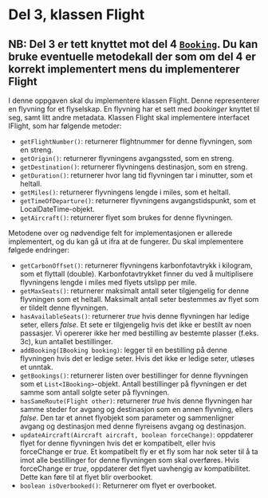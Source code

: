 # Del 3, klassen Flight

## NB: Del 3 er tett knyttet mot del 4 [`Booking`](../part4/Booking.java). Du kan bruke eventuelle metodekall der som om del 4 er korrekt implementert mens du implementerer Flight

I denne oppgaven skal du implementere klassen Flight. Denne representerer en flyvning for et flyselskap. En flyvning har et sett med *bookinger* knyttet til seg, samt litt andre metadata. Klassen Flight skal implementere interfacet IFlight, som har følgende metoder:

- `getFlightNumber()`: returnerer flightnummer for denne flyvningen, som en streng.
- `getOrigin()`: returnerer flyvningens avgangssted, som en streng.
- `getDestination()`: returnerer flyvningens destinasjon, som en streng.
- `getDuration()`: returnerer hvor lang tid flyvningen tar i minutter, som et heltall.
- `getMiles()`: returnerer flyvningens lengde i miles, som et heltall.
- `getTimeOfDeparture()`: returnerer flyvningens avgangstidspunkt, som et LocalDateTime-objekt.
- `getAircraft()`: returnerer flyet som brukes for denne flyvningen.

Metodene over og nødvendige felt for implementasjonen er allerede implementert, og du kan gå ut ifra at de fungerer. Du skal implementere følgede endringer:

- `getCarbonOffset()`: returnerer flyvningens karbonfotavtrykk i kilogram, som et flyttall (double). Karbonfotavtrykket finner du ved å multiplisere flyvningens lengde i miles med flyets utslipp per mile.
- `getMaxSeats()`: returnerer maksimalt antall seter tilgjengelig for denne flyvningen som et heltall. Maksimalt antall seter bestemmes av flyet som er tildelt denne flyvningen.
- `hasAvailableSeats()`: returnerer *true* hvis denne flyvningen har ledige seter, ellers *false*. Et sete er tilgjengelig hvis det ikke er bestilt av noen passasjer. Vi opererer ikke her med bestilling av bestemte plasser (f.eks. 3c), kun antallet bestillinger.
- `addBooking(IBooking booking)`: legger til en bestilling på denne flyvningen hvis det er ledige seter. Hvis det ikke er ledige seter, utløses et unntak.
- `getBookings()`: returnerer listen over bestillinger for denne flyvningen som et `List<IBooking>`-objekt. Antall bestillinger på flyvningen er det samme som antall solgte seter på flyvningen.
- `hasSameRoute(Flight other)`: returnerer *true* hvis denne flyvningen har samme steder for avgang og destinasjon som en annen flyvning, ellers *false*. Den tar et annet flyobjekt som parameter og sammenligner avgang og destinasjon med denne flyreisens avgang og destinasjon.
- `updateAircraft(Aircraft aircraft, boolean forceChange)`: oppdaterer flyet for denne flyvningen hvis det er kompatibelt, eller hvis forceChange er *true*. Et kompatibelt fly er et fly som har nok seter til å ta imot alle bestillinger for denne flyvningen som skal overføres. Hvis forceChange er *true*, oppdaterer det flyet uavhengig av kompatibilitet. Dette kan føre til at flyet blir overbooket.
- `boolean isOverbooked()`: Returnerer om flyet er overbooket.
